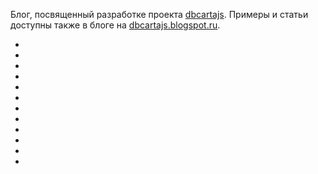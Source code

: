 Блог, посвященный разработке проекта [dbcartajs](https://github.com/egaxegax/dbcartajs).
Примеры и статьи доступны также в блоге на [dbcartajs.blogspot.ru](http://dbcartajs.blogspot.ru).

* [](gdal_translate%20и%20gdalwarp%20для%20перепроицирования%20изображений)
* [](Заметки,%20отзывы,%20планы%20проекта%20карты%20dbCartajs)
* [](Звездное%20Небо%20на%20Canvas.%20Созвездия%20)
* [](Звездное%20небо%20на%20Canvas)
* [](Звездное%20небо%20на%20webGL%20с%20использованием%20three.js)
* [](Идея)
* [](Карта%20Московского%20Метро.%20SVG-версия)
* [](Карта%20Московского%20метро%20на%20Canvas)
* [](Карты%20и%20Google%20Maps)
* [](Классические%20футбольные%20схемы)
* [](Пересчет%20изображений%20под%20разные%20картографические%20проекции%20в%20webGL)
* [](Схема%20пригородного%20движения%20жд%20сообщения%20Москвы%20и%20МО)